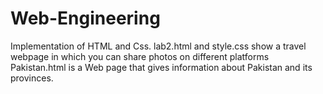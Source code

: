 # Web-Engineering
Implementation of HTML and Css.
lab2.html and style.css show a travel webpage in which you can share photos on different platforms
Pakistan.html is a Web page that gives information about Pakistan and its provinces.
